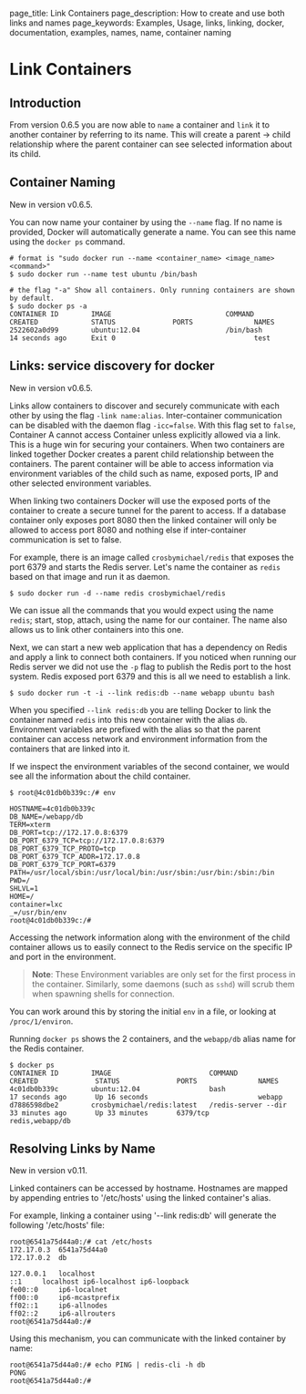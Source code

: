 page_title: Link Containers
page_description: How to create and use both links and names
page_keywords: Examples, Usage, links, linking, docker, documentation, examples, names, name, container naming

# Link Containers

## Introduction

From version 0.6.5 you are now able to `name` a container and `link` it to
another container by referring to its name. This will create a parent -> child
relationship where the parent container can see selected information about its
child.

## Container Naming

New in version v0.6.5.

You can now name your container by using the `--name` flag. If no name is
provided, Docker will automatically generate a name. You can see this name
using the `docker ps` command.

    # format is "sudo docker run --name <container_name> <image_name> <command>"
    $ sudo docker run --name test ubuntu /bin/bash

    # the flag "-a" Show all containers. Only running containers are shown by default.
    $ sudo docker ps -a
    CONTAINER ID        IMAGE                            COMMAND             CREATED             STATUS              PORTS               NAMES
    2522602a0d99        ubuntu:12.04                     /bin/bash           14 seconds ago      Exit 0                                  test

## Links: service discovery for docker

New in version v0.6.5.

Links allow containers to discover and securely communicate with each
other by using the flag `-link name:alias`. Inter-container communication
can be disabled with the daemon flag `-icc=false`. With this flag set to
`false`, Container A cannot access Container unless explicitly allowed via
a link. This is a huge win for securing your containers. When two containers
are linked together Docker creates a parent child relationship between the
containers. The parent container will be able to access information via
environment variables of the child such as name, exposed ports, IP and other
selected environment variables.

When linking two containers Docker will use the exposed ports of the container
to create a secure tunnel for the parent to access. If a database container
only exposes port 8080 then the linked container will only be allowed to access
port 8080 and nothing else if inter-container communication is set to false.

For example, there is an image called `crosbymichael/redis` that exposes the
port 6379 and starts the Redis server. Let's name the container as `redis`
based on that image and run it as daemon.

    $ sudo docker run -d --name redis crosbymichael/redis

We can issue all the commands that you would expect using the name `redis`;
start, stop, attach, using the name for our container. The name also allows
us to link other containers into this one.

Next, we can start a new web application that has a dependency on Redis and
apply a link to connect both containers. If you noticed when running our Redis
server we did not use the `-p` flag to publish the Redis port to the host
system. Redis exposed port 6379 and this is all we need to establish a link.

    $ sudo docker run -t -i --link redis:db --name webapp ubuntu bash

When you specified `--link redis:db` you are telling Docker to link the
container named `redis` into this new container with the alias `db`.
Environment variables are prefixed with the alias so that the parent container
can access network and environment information from the containers that are
linked into it.

If we inspect the environment variables of the second container, we would see
all the information about the child container.

    $ root@4c01db0b339c:/# env

    HOSTNAME=4c01db0b339c
    DB_NAME=/webapp/db
    TERM=xterm
    DB_PORT=tcp://172.17.0.8:6379
    DB_PORT_6379_TCP=tcp://172.17.0.8:6379
    DB_PORT_6379_TCP_PROTO=tcp
    DB_PORT_6379_TCP_ADDR=172.17.0.8
    DB_PORT_6379_TCP_PORT=6379
    PATH=/usr/local/sbin:/usr/local/bin:/usr/sbin:/usr/bin:/sbin:/bin
    PWD=/
    SHLVL=1
    HOME=/
    container=lxc
    _=/usr/bin/env
    root@4c01db0b339c:/#

Accessing the network information along with the environment of the child
container allows us to easily connect to the Redis service on the specific
IP and port in the environment.

> **Note**:
> These Environment variables are only set for the first process in the
> container. Similarly, some daemons (such as `sshd`)
> will scrub them when spawning shells for connection.

You can work around this by storing the initial `env` in a file, or looking
at `/proc/1/environ`.

Running `docker ps` shows the 2 containers, and the `webapp/db` alias name for
the Redis container.

    $ docker ps
    CONTAINER ID        IMAGE                        COMMAND                CREATED              STATUS              PORTS               NAMES
    4c01db0b339c        ubuntu:12.04                 bash                   17 seconds ago       Up 16 seconds                           webapp
    d7886598dbe2        crosbymichael/redis:latest   /redis-server --dir    33 minutes ago       Up 33 minutes       6379/tcp            redis,webapp/db

## Resolving Links by Name

New in version v0.11.

Linked containers can be accessed by hostname.  Hostnames are mapped by
appending entries to '/etc/hosts' using the linked container's alias.

For example, linking a container using '--link redis:db' will generate the
following '/etc/hosts' file:

    root@6541a75d44a0:/# cat /etc/hosts
    172.17.0.3  6541a75d44a0
    172.17.0.2  db

    127.0.0.1   localhost
    ::1     localhost ip6-localhost ip6-loopback
    fe00::0     ip6-localnet
    ff00::0     ip6-mcastprefix
    ff02::1     ip6-allnodes
    ff02::2     ip6-allrouters
    root@6541a75d44a0:/#

Using this mechanism, you can communicate with the linked container by
name:

    root@6541a75d44a0:/# echo PING | redis-cli -h db
    PONG
    root@6541a75d44a0:/#
